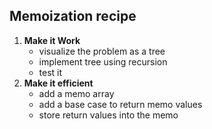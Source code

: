 ## Memoization recipe 
1. **Make it Work**
    - visualize the problem as a tree
    - implement tree using recursion
    - test it
2. **Make it efficient**
    - add a memo array
    - add a base case to return memo values
    - store return values into the memo
